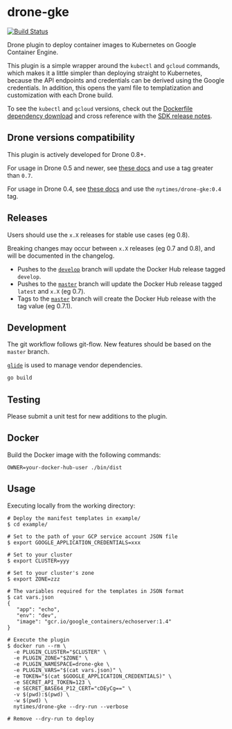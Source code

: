 # drone-gke

[![Build Status](https://beta.drone.io/api/badges/NYTimes/drone-gke/status.svg)](https://beta.drone.io/NYTimes/drone-gke)

Drone plugin to deploy container images to Kubernetes on Google Container Engine.

This plugin is a simple wrapper around the `kubectl` and `gcloud` commands, which makes it a little simpler than deploying straight to Kubernetes, because the API endpoints and credentials can be derived using the Google credentials.
In addition, this opens the yaml file to templatization and customization with each Drone build.

To see the `kubectl` and `gcloud` versions, check out the [Dockerfile dependency download](Dockerfile#L2) and cross reference with the [SDK release notes][sdk].

[sdk]: https://cloud.google.com/sdk/docs/release-notes

## Drone versions compatibility

This plugin is actively developed for Drone 0.8+.

For usage in Drone 0.5 and newer, see [these docs](DOCS.md) and use a tag greater than `0.7`.

For usage in Drone 0.4, see [these docs][docs-4] and use the `nytimes/drone-gke:0.4` tag.

[docs-4]: https://github.com/NYTimes/drone-gke/blob/0.4.x/DOCS.md

## Releases

Users should use the `x.X` releases for stable use cases (eg 0.8).

Breaking changes may occur between `x.X` releases (eg 0.7 and 0.8), and will be documented in the changelog.

- Pushes to the [`develop`](https://github.com/NYTimes/drone-gke/tree/develop) branch will update the Docker Hub release tagged `develop`.
- Pushes to the [`master`](https://github.com/NYTimes/drone-gke/tree/master) branch will update the Docker Hub release tagged `latest` and `x.X` (eg 0.7).
- Tags to the [`master`](https://github.com/NYTimes/drone-gke/tree/master) branch will create the Docker Hub release with the tag value (eg 0.7.1).

## Development

The git workflow follows git-flow. New features should be based on the `master` branch.

[`glide`](https://github.com/Masterminds/glide) is used to manage vendor dependencies.

```bash
go build
```

## Testing

Please submit a unit test for new additions to the plugin.

## Docker

Build the Docker image with the following commands:

```
OWNER=your-docker-hub-user ./bin/dist
```

## Usage

Executing locally from the working directory:

```
# Deploy the manifest templates in example/
$ cd example/

# Set to the path of your GCP service account JSON file
$ export GOOGLE_APPLICATION_CREDENTIALS=xxx

# Set to your cluster
$ export CLUSTER=yyy

# Set to your cluster's zone
$ export ZONE=zzz

# The variables required for the templates in JSON format
$ cat vars.json
{
   "app": "echo",
   "env": "dev",
   "image": "gcr.io/google_containers/echoserver:1.4"
}

# Execute the plugin
$ docker run --rm \
  -e PLUGIN_CLUSTER="$CLUSTER" \
  -e PLUGIN_ZONE="$ZONE" \
  -e PLUGIN_NAMESPACE=drone-gke \
  -e PLUGIN_VARS="$(cat vars.json)" \
  -e TOKEN="$(cat $GOOGLE_APPLICATION_CREDENTIALS)" \
  -e SECRET_API_TOKEN=123 \
  -e SECRET_BASE64_P12_CERT="cDEyCg==" \
  -v $(pwd):$(pwd) \
  -w $(pwd) \
  nytimes/drone-gke --dry-run --verbose

# Remove --dry-run to deploy
```
